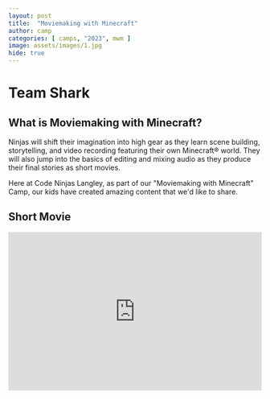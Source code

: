 ```yaml
---
layout: post
title:  "Moviemaking with Minecraft"
author: camp
categories: [ camps, "2023", mwm ]
image: assets/images/1.jpg
hide: true
---
```

# Team Shark

## What is Moviemaking with Minecraft?
Ninjas will shift their imagination into high gear as they learn scene building, storytelling, and video recording featuring their own Minecraft® world. They will also jump into the basics of editing and mixing audio as they produce their final stories as short movies.

Here at Code Ninjas Langley, as part of our "Moviemaking with Minecraft" Camp, our kids have created amazing content that we'd like to share.


## Short Movie

<p><iframe style="width:100%;" height="315" src="https://www.youtube.com/embed/FFzdqhXKt5Y?rel=0&amp;showinfo=0" frameborder="0" allowfullscreen></iframe></p>


<!-- Please check back after a while, the sensei is uploading the content to the hub.
<div style="width:100%">
    <img src='/assets/images/upload-cat.gif' style="width:80%;margin:auto;">
<div> -->
